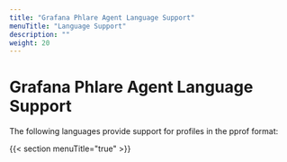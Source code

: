 ```yaml
---
title: "Grafana Phlare Agent Language Support"
menuTitle: "Language Support"
description: ""
weight: 20
---
```


# Grafana Phlare Agent Language Support

The following languages provide support for profiles in the pprof format:

{{< section menuTitle="true" >}}
